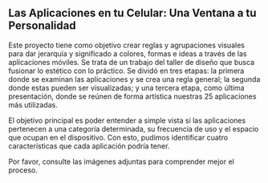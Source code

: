 ## Las Aplicaciones en tu Celular: Una Ventana a tu Personalidad

Este proyecto tiene como objetivo crear reglas y agrupaciones visuales para dar jerarquía y significado a colores, formas e ideas a través de las aplicaciones móviles. Se trata de un trabajo del taller de diseño que busca fusionar lo estético con lo práctico. Se dividó en tres etapas: la primera donde se examinan las aplicaciones y se crea una regla general; la segunda donde estas pueden ser visualizadas; y una tercera etapa, como última presentación, donde se reúnen de forma artística nuestras 25 aplicaciones más utilizadas.

El objetivo principal es poder entender a simple vista si las aplicaciones pertenecen a una categoría determinada, su frecuencia de uso y el espacio que ocupan en el dispositivo. Con esto, pudimos identificar cuatro características que cada aplicación podría tener.

Por favor, consulte las imágenes adjuntas para comprender mejor el proceso.
